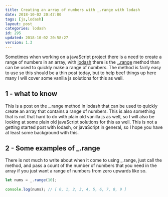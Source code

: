 ```yaml
---
title: Creating an array of numbers with _.range with lodash
date: 2018-10-02 20:47:00
tags: [js,lodash]
layout: post
categories: lodash
id: 295
updated: 2018-10-02 20:58:27
version: 1.3
---
```


Sometimes when working on a javaScript project there is a need to create a range of numbers in an array, with [lodash](https://lodash.com/) there is the [\_.range](https://lodash.com/docs/4.17.10#range) method than can be used to quickly make a range of numbers. The method is fairly easy to use so this should be a thin post today, but to help beef things up here many I will cover some vanilla js solutions for this as well.

<!-- more -->

## 1 - what to know

This is a post on the \_.range method in lodash that can be used to quickly create an array that contains a range of numbers. This is also something that is not that hard to do with plain old vanilla js as well, so I will also be looking at some plain old javaScript solutions for this as well. This is not a getting started post with lodash, or javaScript in general, so I hope you have at least some background with this.

## 2 - Some examples of \_.range

There is not much to write about when it come to using \_.range, just call the method, and pass a count of the number of numbers that you need in the array if you just want a range of numbers from zero upwards like so.

```js
let nums = _.range(10);
 
console.log(nums); // [ 0, 1, 2, 3, 4, 5, 6, 7, 8, 9 ]
```
